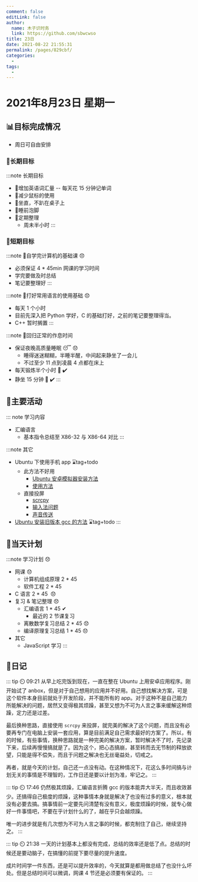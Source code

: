 ```yaml
---
comment: false
editLink: false
author: 
  name: 木子识时务
  link: https://github.com/sbwcwso
title: 23日
date: 2021-08-22 21:55:31
permalink: /pages/829cbf/
categories: 
  - 
tags: 
  - 
---
```


# 2021年8月23日 星期一

## 📊目标完成情况

- 周日可自由安排

### 🐺长期目标

:::note 长期目标
- 🚢增加英语词汇量 -- 每天花 15 分钟记单词
- 🚢减少鼠标的使用
- 🚢坐直，不趴在桌子上
- 🚢睡前泡脚
- 🚢定期整理
  - 周未半小时
:::

### 🐆短期目标

:::note 🚗自学完计算机的基础课  😞
- 必须保证 4 * 45min 网课的学习时间
- 学完要做及时总结
- 笔记要整理好
:::

:::note 🚗打好常用语言的使用基础  😞
- 每天 1 个小时
- 目前先深入把 Python 学好，C 的基础打好，之前的笔记要整理得当。
- C++ 暂时搁置
:::

:::note 🚗回归正常的作息时间
- 保证夜晚高质量睡眠 😴  😞
  - 睡得迷迷糊糊，半睡半醒，中间起来静坐了一会儿
  - 不过至少 11 点到凌晨 4 点都在床上
- 每天锻炼半个小时 🏃  ✔️
- 静坐 15 分钟 🙏  ✔️
:::

## 🏃主要活动

::: note 学习内容
- 汇编语言
  - 基本指令总结至 X86-32 与 X86-64 对比
:::


:::note 其它
- Ubuntu 下使用手机 app ⌛tag+todo
  - 此方法不好用
    - [Ubuntu 安卓模拟器安装方法](https://github.com/anbox/anbox/blob/master/docs/install.md)
    - [使用方法](https://zhuanlan.zhihu.com/p/65463076)
  - 直接投屏
    - [scrcpy](https://github.com/Genymobile/scrcpy/blob/master/README.zh-Hans.md)
    - [输入法问题](https://github.com/Genymobile/scrcpy/issues/1055)
    - [声音传送](https://github.com/rom1v/sndcpy)
- [Ubuntu 安装旧版本 gcc 的方法](https://stackoverflow.com/a/65824103/11152760) ⌛tag+todo
:::

## 📓当天计划

:::note 学习计划  😞
- 网课  😞
  - 计算机组成原理 2 * 45
  - 软件工程 2 * 45
- C 语言 2 * 45 ️ 😞
- 复习 & 笔记整理  😞
  - 汇编语言 1 * 45 ✔ ️
    - 最近的 2 节课复习
  - 离散数学复习总结 2 * 45 😞
  - 编译原理复习总结 1 * 45 😞
- 其它
  - JavaScript 学习
:::

## 🤔日记

::: tip ⏲️ 09:21
从早上吃完饭到现在，一直在整在 Ubuntu 上用安卓应用程序。刚开始试了 anbox，但是对于自己想用的应用并不好用。自己想找解决方案，可是这个软件本身目前就处于开发阶段，并不能所有的 app。对于这种不是自己能力所能解决的问题，居然又变得极其烦躁，甚至又想为不可为人言之事来缓解这种烦躁，定力还是过差。

最后换种思路，直接使用 `scrcpy` 来投屏，就完美的解决了这个问题，而且没有必要再专门在电脑上安装一套应用，算是目前满足自己需求最好的方案了。所以，有的时候，有些事情，换种思路就是一种完美的解决方案，暂时解决不了时，先记录下来，后续再慢慢搞就是了。因为这个，把心态搞崩，甚至转而去无节制的释放欲望，只能是得不偿失，而且于问题之解决也无丝毫益处，切戒之。

再者，就是今天的计划，自己还一点没有动。在这种情况下，花这么多时间搞与计划无关的事情是不理智的，工作日还是要以计划为准，牢记之。
:::

::: tip ⏲️ 17:46
仍然极其烦躁，汇编语言折腾 gcc 的版本能弄大半天，而且收效甚少。还搞得自己极度的烦躁，这种事情本身就是解决了也没有过多的意义，根本就没有必要去搞。搞事情前一定要先问清楚有没有意义，极度烦躁的时候，就专心做好一件事情吧，不要在乎计划什么的了，越在乎只会越烦躁。

唯一的进步就是有几次想为不可为人言之事的时候，都克制住了自己，继续坚持之。
:::

::: tip ⏲️ 21:38
一天的计划基本上都没有完成，总结的效率还是低了点。总结的时候还是要动脑子，在搞懂的前提下要尽量的提升速度。

成片时间学一件东西，还是可以提升效率的，今天就算是都用做总结了也没什么坏处。但是总结时间可以微调，网课 4 节还是必须要有保证的。
:::
